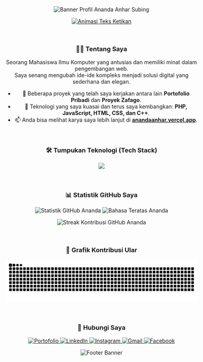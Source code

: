 <p align="center">
  <img src="https://capsule-render.vercel.app/api?type=wave&color=auto&height=270&text=Ananda%20Anhar%20Subing&desc=Mahasiswa%20Ilmu%20Komputer&descAlignY=60&fontAlignY=40&fontSize=60" alt="Banner Profil Ananda Anhar Subing">
</p>

<p align="center">
  <a href="https://git.io/typing-svg">
    <img src="https://readme-typing-svg.demolab.com?font=Fira+Code&weight=600&size=25&pause=1000&color=20B2AA&center=true&vCenter=true&width=480&lines=Pengembang+Web;Suka+Membaca;Ganteng;Rajin;Baik" alt="Animasi Teks Ketikan">
  </a>
</p>

<br>

<div align="center">
  
### 👨‍💻 Tentang Saya

<p align="center">
  Seorang Mahasiswa Ilmu Komputer yang antusias dan memiliki minat dalam pengembangan web.<br>
  Saya senang mengubah ide-ide kompleks menjadi solusi digital yang sederhana dan elegan.
</p>

- 🔭 Beberapa proyek yang telah saya kerjakan antara lain **Portofolio Pribadi** dan **Proyek Zafago**.
- 🌱 Teknologi yang saya kuasai dan terus saya kembangkan: **PHP, JavaScript, HTML, CSS, dan C++**.
- 📫 Anda bisa melihat karya saya lebih lanjut di **<a href="https://anandaanhar.vercel.app">anandaanhar.vercel.app</a>**.

<br>

### 🛠️ Tumpukan Teknologi (Tech Stack)

<p align="center">
  <a href="https://skillicons.dev">
    <img src="https://skillicons.dev/icons?i=html,css,js,php,cpp,mysql,bootstrap,tailwind,figma,git" />
  </a>
</p>

<br>

### 📊 Statistik GitHub Saya

<p align="center">
  <img width="49%" src="https://github-readme-stats.vercel.app/api?username=anndaanhr&show_icons=true&theme=tokyonight&rank_icon=github&count_private=true" alt="Statistik GitHub Ananda"/>
  <img width="49%" src="https://github-readme-stats.vercel.app/api/top-langs/?username=anndaanhr&layout=compact&theme=tokyonight" alt="Bahasa Teratas Ananda"/>
</p>
<p align="center">
  <img src="https://github-readme-streak-stats.herokuapp.com/?user=anndaanhr&theme=tokyonight" alt="Streak Kontribusi GitHub Ananda" />
</p>

<br>

### 🐍 Grafik Kontribusi Ular

<p align="center">
  <img src="https://raw.githubusercontent.com/anndaanhr/anndaanhr/output/github-contribution-grid-snake.svg" alt="Animasi Ular Kontribusi">
</p>

<br>

### 🤝 Hubungi Saya

<p align="center">
  <a href="https://anandaanhar.vercel.app" target="_blank">
    <img src="https://img.shields.io/badge/Portofolio-000000?style=for-the-badge&logo=About.me&logoColor=white" alt="Portofolio"/>
  </a>
  <a href="https://www.linkedin.com/in/ananda-anhar-subing-b4a08a218/" target="_blank">
    <img src="https://img.shields.io/badge/LinkedIn-0077B5?style=for-the-badge&logo=linkedin&logoColor=white" alt="LinkedIn"/>
  </a>
  <a href="https://instagram.com/anndaanhr/" target="_blank">
    <img src="https://img.shields.io/badge/Instagram-E4405F?style=for-the-badge&logo=instagram&logoColor=white" alt="Instagram"/>
  </a>
  <a href="mailto:anandasubing190305@gmail.com">
    <img src="https://img.shields.io/badge/Gmail-D14836?style=for-the-badge&logo=gmail&logoColor=white" alt="Gmail"/>
  </a>
   <a href="https://www.facebook.com/ananda.anhar.2025/" target="_blank">
    <img src="https://img.shields.io/badge/Facebook-1877F2?style=for-the-badge&logo=facebook&logoColor=white" alt="Facebook"/>
  </a>
</p>

<p align="center">
  <img src="https://capsule-render.vercel.app/api?type=rect&color=auto&height=80" alt="Footer Banner">
</p>
